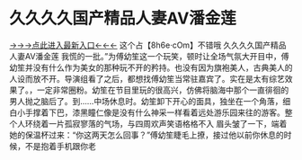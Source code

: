 # 久久久久国产精品人妻AⅤ潘金莲

<a href="https://8h6e.com ">→→→点此进入最新入口←←←</a>
这个占【8h6e·cOm】不错哦
久久久久国产精品人妻AⅤ潘金莲
我慌的一批。”为傅幼笙这一个玩笑，顿时让全场气氛大开目中，傅幼笙并没有什么作为美女的那种玩不开的矜持。也没有因为旗袍美人，古典美人的人设而放不开。导演组看了之后，都想找傅幼笙当常驻嘉宾了。实在是太有综艺效果了。，一定非常圈粉。幼笙在节目里玩的很高兴，仿佛将脑海中那个一直徘徊的男人抛之脑后了。到……中场休息时。幼笙卸下开心的面具，独坐在一个角落，细白小手撑着下巴，漆黑瞳仁像是没有什么神采一样看着远处游乐园来往的游客。整个人环绕着一片孤寂寥落的气场，与四周欢声笑语格格不入
    眉头皱了一下，端着她的保温杯过来：“你这两天怎么回事？”傅幼笙睫毛上撩，接过他以前你休息的时候，不是抱着手机跟你老
